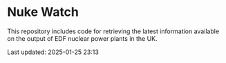 # Nuke Watch

This repository includes code for retrieving the latest information available on the output of EDF nuclear power plants in the UK.

Last updated: 2025-01-25 23:13